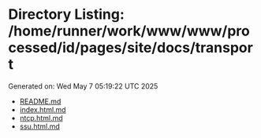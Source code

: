 # Directory Listing: /home/runner/work/www/www/processed/id/pages/site/docs/transport
Generated on: Wed May  7 05:19:22 UTC 2025

- [README.md](README.md)
- [index.html.md](index.html.md)
- [ntcp.html.md](ntcp.html.md)
- [ssu.html.md](ssu.html.md)
